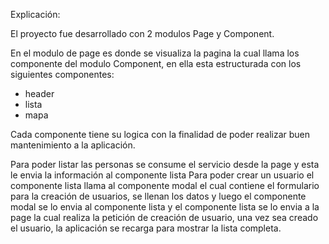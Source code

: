Explicación:

El proyecto fue desarrollado con 2 modulos Page y Component.

En el modulo de page es donde se visualiza la pagina la cual llama los componente del modulo Component, en ella esta estructurada con los siguientes componentes:

- header
- lista
- mapa

Cada componente tiene su logica con la finalidad de poder realizar buen mantenimiento a la aplicación.

Para poder listar las personas se consume el servicio desde la page y esta le envia la información al componente lista
Para poder crear un usuario el componente lista llama al componente modal el cual contiene el formulario para la creación de usuarios, se llenan los datos y luego el componente modal se lo envia al componente lista y el componente lista se lo envia a la page la cual realiza la petición de creación de usuario, una vez sea creado el usuario, la aplicación se recarga para mostrar la lista completa.
